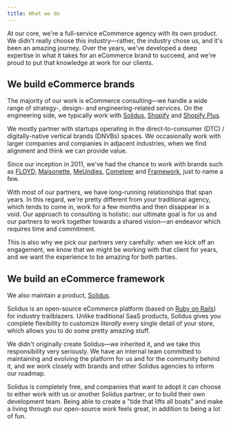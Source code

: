 ```yaml
---
title: What we do
---
```


At our core, we're a full-service eCommerce agency with its own product. We didn't really choose
this industry—rather, the industry chose us, and it's been an amazing journey. Over the years, we've
developed a deep expertise in what it takes for an eCommerce brand to succeed, and we're proud to
put that knowledge at work for our clients.

## We build eCommerce brands

The majority of our work is eCommerce consulting—we handle a wide range of strategy-, design- and
engineering-related services. On the engineering side, we typically work with
[Solidus](#we-build-an-ecommerce-framework), [Shopify](https://shopify.com) and
[Shopify Plus](https://shopify.com/plus).

We mostly partner with startups operating in the direct-to-consumer (DTC) / digitally-native
vertical brands (DNVBs) spaces. We occasionally work with larger companies and companies in
adjacent industries, when we find alignment and think we can provide value.

Since our inception in 2011, we've had the chance to work with brands such as
[FLOYD](https://floydhome.com), [Maisonette](https://www.maisonette.com),
[MeUndies](https://meundies.com), [Cometeer](https://cometeer.com) and
[Framework](https://frame.work), just to name a few.

With most of our partners, we have long-running relationships that span years. In this regard, we're
pretty different from your traditional agency, which tends to come in, work for a few months and
then disappear in a void. Our approach to consulting is holistic: our ultimate goal is for us and
our partners to work together towards a shared vision—an endeavor which requires time and
commitment.

This is also why we pick our partners very carefully: when we kick off an engagement, we know that
we might be working with that client for years, and we want the experience to be amazing for both
parties.

## We build an eCommerce framework

We also maintain a product, [Solidus](https://solidus.io).

Solidus is an open-source eCommerce platform (based on [Ruby on Rails](https://rubyonrails.org)) for
industry trailblazers. Unlike traditional SaaS products, Solidus gives you complete flexibility to
customize _literally_ every single detail of your store, which allows you to do some pretty amazing
stuff.

We didn't originally create Solidus—we inherited it, and we take this responsibility very seriously.
We have an internal team committed to maintaining and evolving the platform for us and for the
community behind it, and we work closely with brands and other Solidus agencies to inform our
roadmap.

Solidus is completely free, and companies that want to adopt it can choose to either work with us or
another Solidus partner, or to build their own development team. Being able to create a "tide that
lifts all boats" and make a living through our open-source work feels great, in addition to being a
lot of fun.
